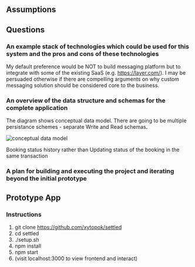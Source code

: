 ## Assumptions



## Questions

### An example stack of technologies which could be used for this system and the pros and cons of these technologies

My default preference would be NOT to build messaging platform but to integrate with some of the existing SaaS (e.g. https://layer.com/). I may be persuaded otherwise if there are compelling arguments on why custom messaging solution should be considered core to the business.


### An overview of the data structure and schemas for the complete application

The diagram shows conceptual data model. There are going to be multiple persistance schemes - separate Write and Read schemas. 

![conceptual data model](http://yuml.me/934eaefe.svg)

Booking status history rather than Updating status of the booking in the same transaction

### A plan for building and executing the project and iterating beyond the initial prototype

## Prototype App

### Instructions

1. git clone https://github.com/xytopok/settled
2. cd settled
3. ./setup.sh
4. npm install
5. npm start
6. (visit localhost:3000 to view frontend and interact)


